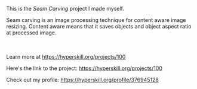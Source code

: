 This is the *Seam Carving* project I made myself.


<p>Seam carving is an image processing technique for content aware image resizing. Content aware means that it saves objects and object aspect ratio at processed image.</p><br/><br/>Learn more at <a href="https://hyperskill.org/projects/100?utm_source=ide&utm_medium=ide&utm_campaign=ide&utm_content=project-card">https://hyperskill.org/projects/100</a>

Here's the link to the project: https://hyperskill.org/projects/100

Check out my profile: https://hyperskill.org/profile/376945128